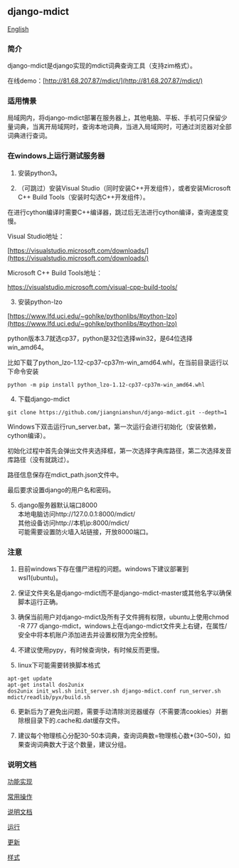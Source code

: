 ﻿## django-mdict

[English](doc/readme_en.md)

### 简介

django-mdict是django实现的mdict词典查询工具（支持zim格式）。

在线demo：[http://81.68.207.87/mdict/](http://81.68.207.87/mdict/)

### 适用情景

局域网内，将django-mdict部署在服务器上，其他电脑、平板、手机可只保留少量词典，当离开局域网时，查询本地词典，当进入局域网时，可通过浏览器对全部词典进行查词。

### 在windows上运行测试服务器

1. 安装python3。

2. （可跳过）安装Visual Studio（同时安装C++开发组件），或者安装Microsoft C++ Build Tools（安装时勾选C++开发组件）。

在进行cython编译时需要C++编译器，跳过后无法进行cython编译，查询速度变慢。

Visual Studio地址：

[https://visualstudio.microsoft.com/downloads/](https://visualstudio.microsoft.com/downloads/)

Microsoft C++ Build Tools地址：

[https://visualstudio.microsoft.com/visual-cpp-build-tools/
](https://visualstudio.microsoft.com/visual-cpp-build-tools/
)

3. 安装python-lzo

[https://www.lfd.uci.edu/~gohlke/pythonlibs/#python-lzo](https://www.lfd.uci.edu/~gohlke/pythonlibs/#python-lzo)

python版本3.7就选cp37，python是32位选择win32，是64位选择win_amd64。

比如下载了python_lzo-1.12-cp37-cp37m-win_amd64.whl，在当前目录运行以下命令安装

```
python -m pip install python_lzo-1.12-cp37-cp37m-win_amd64.whl
```

4. 下载django-mdict

```
git clone https://github.com/jiangnianshun/django-mdict.git --depth=1
```

Windows下双击运行run_server.bat，第一次运行会进行初始化（安装依赖，cython编译）。

初始化过程中首先会弹出文件夹选择框，第一次选择字典库路径，第二次选择发音库路径（没有就跳过）。

路径信息保存在mdict_path.json文件中。

最后要求设置django的用户名和密码。

5. django服务器默认端口8000
<br />本地电脑访问http://127.0.0.1:8000/mdict/
<br />其他设备访问http://本机ip:8000/mdict/
<br />可能需要设置防火墙入站链接，开放8000端口。
   
### 注意

1. 目前windows下存在僵尸进程的问题。windows下建议部署到wsl1(ubuntu)。

2. 保证文件夹名是django-mdict而不是django-mdict-master或其他名字以确保脚本运行正确。

3. 确保当前用户对django-mdict及所有子文件拥有权限，ubuntu上使用chmod -R 777 django-mdict，windows上在django-mdict文件夹上右键，在属性/安全中将本机账户添加进去并设置权限为完全控制。

4. 不建议使用pypy，有时候查询快，有时候反而更慢。

5. linux下可能需要转换脚本格式

```
apt-get update
apt-get install dos2unix
dos2unix init_wsl.sh init_server.sh django-mdict.conf run_server.sh mdict/readlib/pyx/build.sh
```

6. 更新后为了避免出问题，需要手动清除浏览器缓存（不需要清cookies）并删除根目录下的.cache和.dat缓存文件。

7. 建议每个物理核心分配30-50本词典，查询词典数=物理核心数*(30~50)，如果查询词典数大于这个数量，建议分组。

### 说明文档

[功能实现](doc/doc_func.md)

[常用操作](doc/doc_op.md)

[说明文档](doc/doc_index.md)

[运行](doc/doc_deploy.md)

[更新](doc/doc_update.md)

[样式](doc/doc_style.md)
